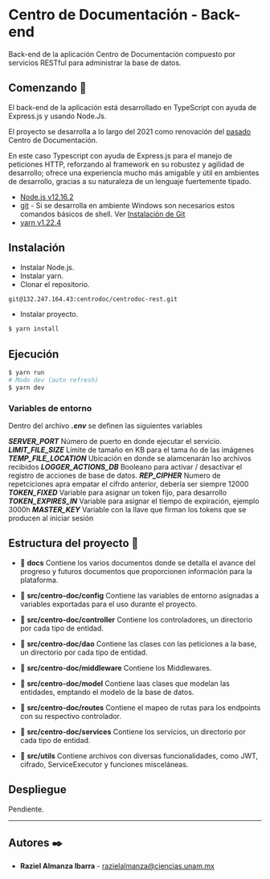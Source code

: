 # Centro de Documentación - Back-end

Back-end de la aplicación Centro de Documentación compuesto por servicios RESTful para administrar la base de datos.

## Comenzando 🚀

El back-end de la aplicación está desarrollado en TypeScript con ayuda de Express.js y usando Node.Js.

El proyecto se desarrolla a lo largo del 2021 como renovación del [pasado](https://132.247.164.43/filmo/centroDocumentacion) Centro de Documentación.

En este caso Typescript con ayuda de Express.js para el manejo de peticiones HTTP, reforzando al framework en su robustez y agilidad de desarrollo; ofrece una experiencia mucho más amigable y útil en ambientes de desarrollo, gracias a su naturaleza de un lenguaje fuertemente tipado.

- [Node.js v12.16.2](https://nodejs.org/de/blog/release/v12.16.2/)
- [git](https://git-scm.com/downloads) - Si se desarrolla en ambiente Windows son necesarios estos comandos básicos de shell. Ver [Instalación de Git](https://dgac-conti.atlassian.net/l/c/SeGVPwCY)
- [yarn v1.22.4](https://classic.yarnpkg.com/en/docs/install#windows-stable)

## Instalación

- Instalar Node.js.
- Instalar yarn.
- Clonar el repositorio.

```bash
git@132.247.164.43:centrodoc/centrodoc-rest.git
```

- Instalar proyecto.

```bash
$ yarn install
```

## Ejecución

```bash
$ yarn run
# Modo dev (auto refresh)
$ yarn dev
```

### Variables de entorno

Dentro del archivo **_.env_** se definen las siguientes variables

**_SERVER_PORT_** Número de puerto en donde ejecutar el servicio.
**_LIMIT_FILE_SIZE_** Límite de tamaño en KB para el tama ño de las imágenes  
**_TEMP_FILE_LOCATION_** Ubicación en donde se alamcenarán lso archivos recibidos
**_LOGGER_ACTIONS_DB_** Booleano para activar / desactivar el registro de acciones de base de datos.
**_REP_CIPHER_** Numero de repetciciones apra empatar el cifrdo anterior, debería ser siempre 12000
**_TOKEN_FIXED_** Variable para asignar un token fijo, para desarrollo
**_TOKEN_EXPIRES_IN_** Variable para asignar el tiempo de expiración, ejemplo 3000h
**_MASTER_KEY_** Variable con la llave que firman los tokens que se producen al iniciar sesión

## Estructura del proyecto 📂

- 📂 **docs**
  Contiene los varios documentos donde se detalla el avance del progreso y futuros documentos que proporcionen información para la plataforma.

- 📂 **src/centro-doc/config**
  Contiene las variables de entorno asignadas a variables exportadas para el uso durante el proyecto.

- 📂 **src/centro-doc/controller**
  Contiene los controladores, un directorio por cada tipo de entidad.

- 📂 **src/centro-doc/dao**
  Contiene las clases con las peticiones a la base, un directorio por cada tipo de entidad.

- 📂 **src/centro-doc/middleware**
  Contiene los Middlewares.

- 📂 **src/centro-doc/model**
  Contiene laas clases que modelan las entidades, emptando el modelo de la base de datos.

- 📂 **src/centro-doc/routes**
  Contiene el mapeo de rutas para los endpoints con su respectivo controlador.

- 📂 **src/centro-doc/services**
  Contiene los servicios, un directorio por cada tipo de entidad.

- 📂 **src/utils**
  Contiene archivos con diversas funcionalidades, como JWT, cifrado, ServiceExecutor y funciones misceláneas.

## Despliegue

Pendiente.

---

## Autores ✒️

- **Raziel Almanza Ibarra** - <razielalmanza@ciencias.unam.mx>
